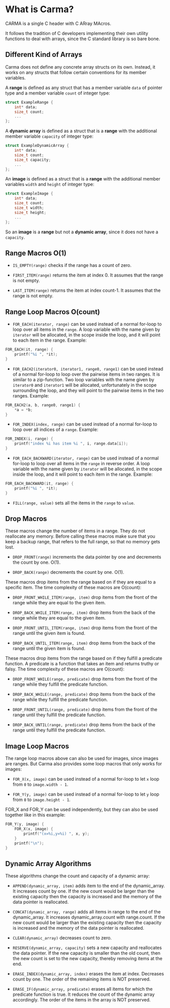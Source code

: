 # What is Carma?

CARMA is a single C header with C ARray MAcros.

It follows the tradition of C developers implementing their own utility
functions to deal with arrays,
since the C standard library is so bare bone.

## Different Kind of Arrays

Carma does not define any concrete array structs on its own.
Instead, it works on any structs that follow certain conventions for its member variables.

A **range** is defined as any struct that has a member variable `data` of pointer type
and a member variable `count` of integer type:
```c
struct ExampleRange {
    int* data;
    size_t count;
    ...
};
```

A **dynamic array** is defined as a struct that is a **range**
with the additional member variable `capacity` of integer type:
```c
struct ExampleDynamicArray {
    int* data;
    size_t count;
    size_t capacity;
    ...
};
```

An **image** is defined as a struct that is a **range**
with the additional member variables `width` and `height` of integer type:
```c
struct ExampleImage {
    int* data;
    size_t count;
    size_t width;
    size_t height;
    ...
};
```
So an **image** is a **range** but not a **dynamic array**,
since it does not have a `capacity`.

## Range Macros O(1)

* `IS_EMPTY(range)` checks if the range has a count of zero.

* `FIRST_ITEM(range)` returns the item at index 0. It assumes that the range is not empty.

* `LAST_ITEM(range)` returns the item at index count-1. It assumes that the range is not empty.

## Range Loop Macros O(count)

* `FOR_EACH(iterator, range)` can be used instead of a normal for-loop 
to loop over all items in the `range`.
A loop variable with the name given by `iterator` will be allocated,
in the scope inside the loop, and it will point to each item in the range.
Example:
```c
FOR_EACH(it, range) {
    printf("%i ", *it);
}
```

* `FOR_EACH2(iterator0, iterator1, range0, range1)` can be used instead of a
normal for-loop to loop over the pairwise items in two ranges.
It is similar to a zip-function.
Two loop variables with the name given by `iterator0` and `iterator1` will be
allocated, unfortunately in the scope surrounding the loop,
and they will point to the pairwise items in the two ranges.
Example:
```c
FOR_EACH2(a, b, range0, range1) {
    *a = *b;
}
```

* `FOR_INDEX(index, range)` can be used instead of a normal for-loop
  to loop over all indices of a `range`.
Example:
```c
FOR_INDEX(i, range) {
    printf("index %i has item %i ", i, range.data[i]);
}
```

* `FOR_EACH_BACKWARD(iterator, range)` can be used instead of a normal for-loop
  to loop over all items in the `range` in reverse order.
  A loop variable with the name given by `iterator` will be allocated,
  in the scope inside the loop, and it will point to each item in the range.
  Example:
```c
FOR_EACH_BACKWARD(it, range) {
    printf("%i ", *it);
}
```

* `FILL(range, value)` sets all the items in the `range` to `value`.


## Drop Macros

These macros change the number of items in a range.
They do not reallocate any memory.
Before calling these macros make sure that you keep a backup range,
that refers to the full range, so that no memory gets lost.

* `DROP_FRONT(range)` increments the data pointer by one and decrements the count by one. O(1).

* `DROP_BACK(range)` decrements the count by one. O(1).

These macros drop items from the range based on if they are equal to a specific item.
The time complexity of these macros are O(count):

* `DROP_FRONT_WHILE_ITEM(range, item)` drop items from the front of the range while they are equal to the given item. 

* `DROP_BACK_WHILE_ITEM(range, item)` drop items from the back of the range while they are equal to the given item.

* `DROP_FRONT_UNTIL_ITEM(range, item)` drop items from the front of the range until the given item is found.

* `DROP_BACK_UNTIL_ITEM(range, item)` drop items from the back of the range until the given item is found.

These macros drop items from the range based on if they fulfill a predicate function.
A predicate is a function that takes an item and returns truthy or falsy.
The time complexity of these macros are O(count):

* `DROP_FRONT_WHILE(range, predicate)` drop items from the front of the range while they fulfill the predicate function.

* `DROP_BACK_WHILE(range, predicate)` drop items from the back of the range while they fulfill the predicate function.

* `DROP_FRONT_UNTIL(range, predicate)` drop items from the front of the range until they fulfill the predicate function.

* `DROP_BACK_UNTIL(range, predicate)` drop items from the back of the range until they fulfill the predicate function.


## Image Loop Macros

The range loop macros above can also be used for images, since images are ranges.
But Carma also provides some loop macros that only works for images:

* `FOR_X(x, image)` can be used instead of a normal for-loop
to let `x` loop from `0` to `image.width - 1`.

* `FOR_Y(y, image)` can be used instead of a normal for-loop
  to let `y` loop from `0` to `image.height - 1`.

FOR_X and FOR_Y can be used independently,
but they can also be used together like in this example:
```c
FOR_Y(y, image) {
    FOR_X(x, image) {
        printf("(x=%i,y=%i) ", x, y);
    }
    printf("\n");
}
```

## Dynamic Array Algorithms

These algorithms change the count and capacity of a dynamic array:

* `APPEND(dynamic_array, item)` adds item to the end of the dynamic_array.
It increases count by one.
If the new count would be larger than the existing capacity then
the capacity is increased and the memory of the data pointer is reallocated.

* `CONCAT(dynamic_array, range)` adds all items in range to the end of the dynamic_array.
  It increases dynamic_array.count with range.count.
  If the new count would be larger than the existing capacity then
  the capacity is increased and the memory of the data pointer is reallocated.

* `CLEAR(dynamic_array)` decreases count to zero.

* `RESERVE(dynamic_array, capacity)` sets a new capacity and reallocates the data pointer.
If the new capacity is smaller than the old count,
then the new count is set to the new capacity, thereby removing items at the end.

* `ERASE_INDEX(dynamic_array, index)` erases the item at index.
Decreases count by one.
The order of the remaining items is NOT preserved.

* `ERASE_IF(dynamic_array, predicate)` erases all items for which the
predicate function is true.
It reduces the count of the dynamic array accordingly.
The order of the items in the array is NOT preserved.
